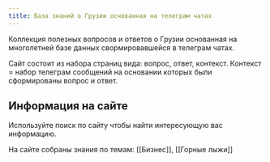 ```yaml
---
title: База знаний о Грузии основанная на телеграм чатах
---
```


Коллекция полезных вопросов и ответов о Грузии основанная на многолетней базе данных свормировавшейся в телеграм чатах.

Сайт состоит из набора страниц вида: вопрос, ответ, контекст. Контекст = набор телеграм сообщений на основании которых были сформированы вопрос и ответ.

## Информация на сайте

Используйте поиск по сайту чтобы найти интересующую вас информацию.

На сайте собраны знания по темам: [[Бизнес]], [[Горные лыжи]]